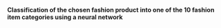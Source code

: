 **Classification of the chosen fashion product into one of the 10 fashion item categories using a neural network**
